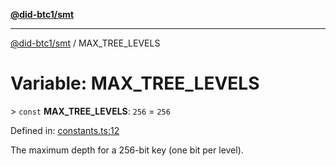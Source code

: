 [**@did-btc1/smt**](../README.md)

***

[@did-btc1/smt](../globals.md) / MAX\_TREE\_LEVELS

# Variable: MAX\_TREE\_LEVELS

&gt; `const` **MAX\_TREE\_LEVELS**: `256` = `256`

Defined in: [constants.ts:12](https://github.com/dcdpr/did-btc1-js/blob/4ab6f9915d95beed9bc633644c9db1539395f512/packages/smt/src/constants.ts#L12)

The maximum depth for a 256-bit key (one bit per level).
